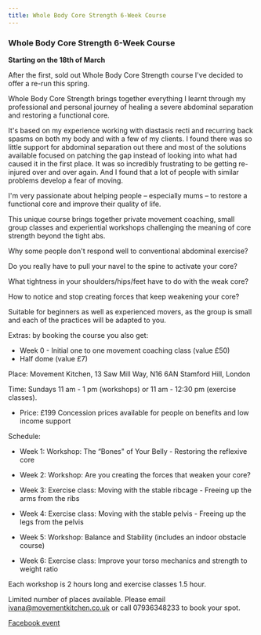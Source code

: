 ```yaml
---
title: Whole Body Core Strength 6-Week Course
---
```


### Whole Body Core Strength 6-Week Course

**Starting on the 18th of March**

After the first, sold out Whole Body Core Strength course I've decided to offer
a re-run this spring.

Whole Body Core Strength brings together everything I learnt through my
professional and personal journey of healing a severe abdominal separation and
restoring a functional core.

It's based on my experience working with diastasis recti and recurring back
spasms on both my body and with a few of my clients. I found there was so little
support for abdominal separation out there and most of the solutions available
focused on patching the gap instead of looking into what had caused it in the
first place. It was so incredibly frustrating to be getting re-injured over and
over again. And I found that a lot of people with similar problems develop a
fear of moving.

I'm very passionate about helping people – especially mums – to restore a
functional core and improve their quality of life.

This unique course brings together private movement coaching, small group
classes and experiential workshops challenging the meaning of core strength
beyond the tight abs.

Why some people don't respond well to conventional abdominal exercise?

Do you really have to pull your navel to the spine to activate your core?

What tightness in your shoulders/hips/feet have to do with the weak core?

How to notice and stop creating forces that keep weakening your core?

Suitable for beginners as well as experienced movers, as the group is small and
each of the practices will be adapted to you.

Extras: by booking the course you also get:

* Week 0 - Initial one to one movement coaching class (value £50)
* Half dome (value £7)

Place: Movement Kitchen, 13 Saw Mill Way, N16 6AN Stamford Hill, London

Time: Sundays 11 am - 1 pm (workshops) or 11 am - 12:30 pm (exercise classes).

* Price: £199 Concession prices available for people on benefits and low income
  support

Schedule:

* Week 1: Workshop: The “Bones" of Your Belly - Restoring the reflexive core

* Week 2: Workshop: Are you creating the forces that weaken your core?

* Week 3: Exercise class: Moving with the stable ribcage - Freeing up the arms
  from the ribs

* Week 4: Exercise class: Moving with the stable pelvis - Freeing up the legs
  from the pelvis

* Week 5: Workshop: Balance and Stability (includes an indoor obstacle course)

* Week 6: Exercise class: Improve your torso mechanics and strength to weight
  ratio

Each workshop is 2 hours long and exercise classes 1.5 hour.

Limited number of places available. Please email ivana@movementkitchen.co.uk or
call 07936348233 to book your spot.

[Facebook event][1]

[1]: https://www.facebook.com/events/539020763135204/
